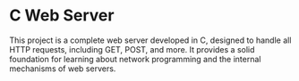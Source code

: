 # C Web Server
This project is a complete web server developed in C, designed to handle all HTTP requests, including GET, POST, and more. It provides a solid foundation for learning about network programming and the internal mechanisms of web servers.
